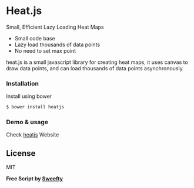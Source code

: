 # Heat.js

Small, Efficient Lazy Loading Heat Maps

  - Small code base
  - Lazy load thousands of data points
  - No need to set max point

heat.js is a small javascript library for creating heat maps, it uses canvas to draw data points, and can load thousands of data points asynchronously.

### Installation

Install using bower

```sh
$ bower install heatjs
```

### Demo & usage

Check [heatjs](http://sweefty.com/heat) Website

License
----
MIT

**Free Script by [Sweefty](http://sweefty.com)**
